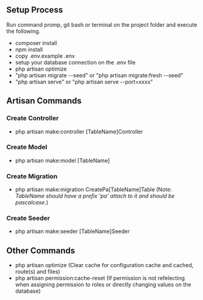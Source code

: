 
## Setup Process

Run command promp, git bash or terminal on the project folder and execute the following.

- composer install
- npm install
- copy .env.example .env
- setup your database connection on the .env file
- php artisan optimize
- "php artisan migrate --seed" or "php artisan migrate:fresh --seed"
- "php artisan serve" or "php artisan serve --port=xxxx"

## Artisan Commands

### Create Controller
- php artisan make:controller [TableName]Controller

### Create Model
- php artisan make:model [TableName]

### Create Migration
- php artisan make:migration CreatePa[TableName]Table (Note: _TableName should have a prefix 'pa' attach to it and should be pascalcase_.)

### Create Seeder
- php artisan make:seeder [TableName]Seeder

## Other Commands
- php artisan optimize (Clear cache for configuration cache and cached, route(s) and files)
- php artisan permission:cache-reset (If permission is not refelecting when assigning permission to roles or directly changing values on the database)
